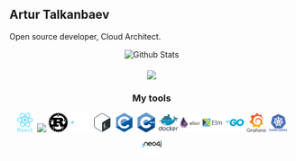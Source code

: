 ## Artur Talkanbaev

Open source developer, Cloud Architect.

<div align="center">
  <img align="center" src="https://github-readme-stats.vercel.app/api?username=talkanbaev-artur&include_all_commits=true&count_private=true&show_icons=true&theme=github_dark" alt="Github Stats">
  <br/>
  <br/>
  <img align="center" src="https://github-readme-stats.vercel.app/api/top-langs/?username=talkanbaev-artur&layout=compact&theme=github_dark" />
  <br/>
  <h3>My tools</h3>
  <div>
    <img src="https://github.com/devicons/devicon/raw/master/icons/react/react-original-wordmark.svg" width="35" height="35"/>
    <img src="https://github.com/devicons/devicon/raw/master/icons/postgresql/postgresql-plain-wordmark.sv5" height="35"/>
    <img src="https://github.com/devicons/devicon/raw/master/icons/rust/rust-plain.svg" width="35" height="35"/>
    <img src="https://github.com/devicons/devicon/raw/master/icons/tailwindcss/tailwindcss-original-wordmark.svg" width="35" height="35"/>
    <img src="https://github.com/devicons/devicon/raw/master/icons/bash/bash-original.svg" width="35" height="35"/>
    <img src="https://github.com/devicons/devicon/raw/master/icons/c/c-original.svg" width="35" height="35"/>
    <img src="https://github.com/devicons/devicon/raw/master/icons/cplusplus/cplusplus-original.svg" width="35" height="35"/>
    <img src="https://github.com/devicons/devicon/raw/master/icons/docker/docker-original-wordmark.svg" width="35" height="35"/>
    <img src="https://github.com/devicons/devicon/raw/master/icons/elixir/elixir-original-wordmark.svg" width="35" height="35"/>
    <img src="https://github.com/devicons/devicon/raw/master/icons/elm/elm-original-wordmark.svg" width="35" height="35"/>
    <img src="https://github.com/devicons/devicon/raw/master/icons/go/go-original-wordmark.svg" width="35" height="35"/>
    <img src="https://github.com/devicons/devicon/raw/master/icons/grafana/grafana-original-wordmark.svg" width="35" height="35"/>
    <img src="https://github.com/devicons/devicon/raw/master/icons/kubernetes/kubernetes-plain-wordmark.svg" width="35" height="35"/>
    <img src="https://github.com/devicons/devicon/raw/master/icons/neo4j/neo4j-original-wordmark.svg" width="35" height="35"/>
</div>
</div>
